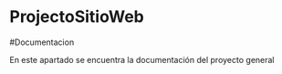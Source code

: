 # ProjectoSitioWeb
#Documentacion

En este apartado se encuentra la documentación del proyecto general
